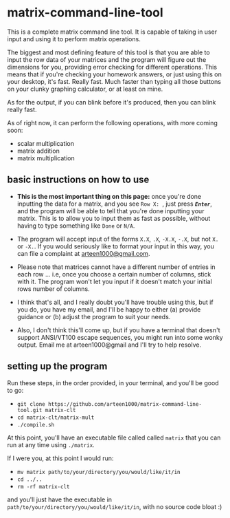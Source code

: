 # matrix-command-line-tool

This is a complete matrix command line tool. It is capable of taking in user input and using it to perform matrix operations.

The biggest and most defining feature of this tool is that you are able to input the row data of your matrices and the program will figure out the dimensions for you, providing error checking for different operations. This means that if you're checking your homework answers, or just using this on your desktop, it's fast. Really fast. Much faster than typing all those buttons on your clunky graphing calculator, or at least on mine.

As for the output, if you can blink before it's produced, then you can blink really fast.

As of right now, it can perform the following operations, with more coming soon:

- scalar multiplication
- matrix addition
- matrix multiplication

## basic instructions on how to use

- **This is the most important thing on this page:** once you're done inputting the data for a matrix, and you see `Row X: `, just press ***`Enter`***, and the program will be able to tell that you're done inputting your matrix. This is to allow you to input them as fast as possible, without having to type something like `Done` or `N/A`.

- The program will accept input of the forms `X.X`, `.X`, `-X.X`, `-.X`, but not `X.` or `-X.`. If you would seriously like to format your input in this way, you can file a complaint at arteen1000@gmail.com.

- Please note that matrices cannot have a different number of entries in each row ... i.e, once you choose a certain number of columns, stick with it. The program won't let you input if it doesn't match your initial rows number of columns.

- I think that's all, and I really doubt you'll have trouble using this, but if you do, you have my email, and I'll be happy to either (a) provide guidance or (b) adjust the program to suit your needs.

- Also, I don't think this'll come up, but if you have a terminal that doesn't support ANSI/VT100 escape sequences, you might run into some wonky output. Email me at arteen1000@gmail and I'll try to help resolve.

## setting up the program

Run these steps, in the order provided, in your terminal, and you'll be good to go:

- `git clone https://github.com/arteen1000/matrix-command-line-tool.git matrix-clt`
- `cd matrix-clt/matrix-mult`
- `./compile.sh`

At this point, you'll have an executable file called called `matrix` that you can run at any time using `./matrix`.

If I were you, at this point I would run:

- `mv matrix path/to/your/directory/you/would/like/it/in`
- `cd ../..`
- `rm -rf matrix-clt`

and you'll just have the executable in `path/to/your/directory/you/would/like/it/in`, with no source code bloat :)
